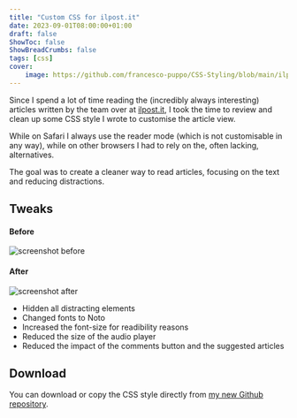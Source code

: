 ```yaml
---
title: "Custom CSS for ilpost.it"
date: 2023-09-01T08:00:00+01:00
draft: false
ShowToc: false
ShowBreadCrumbs: false
tags: [css]
cover: 
    image: https://github.com/francesco-puppo/CSS-Styling/blob/main/ilpost.it/img/ilpost-after.png?raw=true
---
```


Since I spend a lot of time reading the (incredibly always interesting) articles written by the team over at [ilpost.it](https://ilpost.it), I took the time to review and clean up some CSS style I wrote to customise the article view.

While on Safari I always use the reader mode (which is not customisable in any way), while on other browsers I had to rely on the, often lacking, alternatives.

The goal was to create a cleaner way to read articles, focusing on the text and reducing distractions.

## Tweaks 

#### Before 
![screenshot before](https://github.com/francesco-puppo/CSS-Styling/blob/main/ilpost.it/img/ilpost-before.png?raw=true)

#### After
![screenshot after](https://github.com/francesco-puppo/CSS-Styling/blob/main/ilpost.it/img/ilpost-after.png?raw=true)


- Hidden all distracting elements
- Changed fonts to Noto
- Increased the font-size for readibility reasons
- Reduced the size of the audio player
- Reduced the impact of the comments button and the suggested articles

## Download

You can download or copy the CSS style directly from [my new Github repository](https://github.com/francesco-puppo/CSS-Styling/tree/main/ilpost.it).